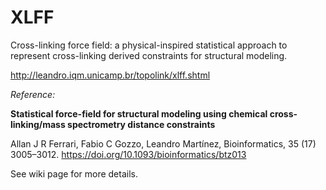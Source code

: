 # XLFF
Cross-linking force field: a physical-inspired statistical approach to represent cross-linking derived constraints for structural modeling.

http://leandro.iqm.unicamp.br/topolink/xlff.shtml


*Reference:*

**Statistical force-field for structural modeling using chemical cross-linking/mass spectrometry distance constraints**

Allan J R Ferrari, Fabio C Gozzo, Leandro Martínez,
Bioinformatics, 35 (17) 3005–3012.
https://doi.org/10.1093/bioinformatics/btz013

See wiki page for more details.
